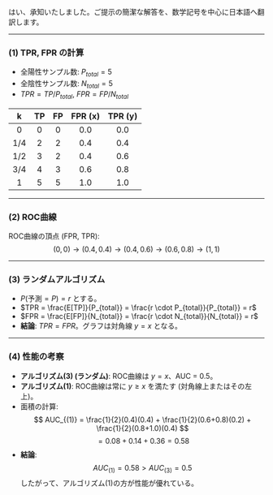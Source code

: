 はい、承知いたしました。ご提示の簡潔な解答を、数学記号を中心に日本語へ翻訳します。

***

### **(1) TPR, FPR の計算**

-   全陽性サンプル数: $P_{total} = 5$
-   全陰性サンプル数: $N_{total} = 5$
-   $TPR = TP / P_{total}$, $FPR = FP / N_{total}$

| k | TP | FP | FPR (x) | TPR (y) |
| :---: | :-: | :-: | :---: | :---: |
| 0 | 0 | 0 | 0.0 | 0.0 |
| 1/4 | 2 | 2 | 0.4 | 0.4 |
| 1/2 | 3 | 2 | 0.4 | 0.6 |
| 3/4 | 4 | 3 | 0.6 | 0.8 |
| 1 | 5 | 5 | 1.0 | 1.0 |

---

### **(2) ROC曲線**

ROC曲線の頂点 (FPR, TPR):
$$ (0, 0) \to (0.4, 0.4) \to (0.4, 0.6) \to (0.6, 0.8) \to (1, 1) $$

---

### **(3) ランダムアルゴリズム**

-   $P(\text{予測}=P) = r$ とする。
-   $TPR = \frac{E[TP]}{P_{total}} = \frac{r \cdot P_{total}}{P_{total}} = r$
-   $FPR = \frac{E[FP]}{N_{total}} = \frac{r \cdot N_{total}}{N_{total}} = r$
-   **結論**: $TPR = FPR$。グラフは対角線 $y=x$ となる。

---

### **(4) 性能の考察**

-   **アルゴリズム(3) (ランダム)**: ROC曲線は $y=x$、AUC = 0.5。
-   **アルゴリズム(1)**: ROC曲線は常に $y \ge x$ を満たす (対角線上またはその左上)。
-   面積の計算:
    $$ AUC_{(1)} = \frac{1}{2}(0.4)(0.4) + \frac{1}{2}(0.6+0.8)(0.2) + \frac{1}{2}(0.8+1.0)(0.4) $$
    $$ = 0.08 + 0.14 + 0.36 = 0.58 $$
-   **結論**:
    $$ AUC_{(1)} = 0.58 > AUC_{(3)} = 0.5 $$
    したがって、アルゴリズム(1)の方が性能が優れている。